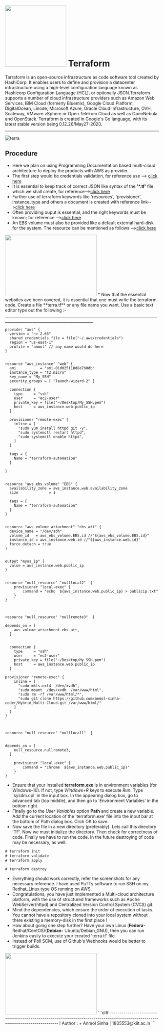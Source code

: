 # <img src="https://www.terraform.io/assets/images/og-image-8b3e4f7d.png" height=200 width=200> Terraform 

Terraform is an open-source infrastructure as code software tool created by HashiCorp. It enables users to define and provision a datacenter infrastructure using a high-level configuration language known as Hashicorp Configuration Language (HCL), or optionally JSON.Terraform supports a number of cloud infrastructure providers such as Amazon Web Services, IBM Cloud (formerly Bluemix), Google Cloud Platform, DigitalOcean, Linode, Microsoft Azure, Oracle Cloud Infrastructure, OVH, Scaleway, VMware vSphere or Open Telekom Cloud as well as OpenNebula and OpenStack. Terraform is created in Google's Go language, with its latest stable version being 0.12.26/May27-2020.
_________________________________________________________________________________________________________________________
![terra](https://www.terraform.io/assets/images/docs/registry-publish-14c12da0.gif)
## Procedure
* Here we plan on using Programming Documentation based multi-cloud architecture to deploy the products with AWS as provider.
* The first step would be credentials validation, for reference use --> [click here](https://www.terraform.io/docs/providers/aws/index.html)
* It is essential to keep track of correct JSON like syntax of the **'*.tf'** file which we shall create, for reference-->[click here](https://www.terraform.io/docs/configuration/syntax.html)
* Further use of terraform keywords like 'resources', 'provisioner', instance_type and others a document is created with reference link-->[click here](https://www.terraform.io/docs/configuration/resources.html)
* Often providing ouput is essential, and the right keywords must be known; for reference -->[click here](https://www.terraform.io/docs/configuration/outputs.html)
* An EBS volume must also be provided like a default external hard-disk for the system. The resource can be mentioned as follows -->[click here](https://www.terraform.io/docs/providers/aws/r/ebs_volume.html)
<img src="https://www.parkmycloud.com/wp-content/uploads/terraform-x-aws-1.png" height=200 width=300>
* Now that the essential websites ave been covered, it is essential that one must write the terraform code. Create a file **terra.tf** or any file name you want. Use a basic text editor type out the following :-
___________________________________________________________________________________________________________________________

	provider "aws" { 
	  version = "~> 2.66"
	  shared_credentials_file = file("~/.aws/credentials")
	  region = "us-east-1"
	  profile = "anmol" // any name would do here
	}


	resource "aws_instance" "web" {
	  ami           = "ami-01d025118d8e760db"
	  instance_type = "t2.micro"
	  key_name = "My_SSH"
	  security_groups = [ "launch-wizard-2" ]

	  connection {
	    type     = "ssh"
	    user     = "ec2-user"
	    private_key = file("~/Desktop/My_SSH.pem")
	    host     = aws_instance.web.public_ip
	  }

	  provisioner "remote-exec" {
	    inline = [
	      "sudo yum install httpd git -y",
	      "sudo systemctl restart httpd",
	      "sudo systemctl enable httpd",
	    ]
	  }

	  tags = {
	    Name = "terraform-automation"
	  }

	}


	resource "aws_ebs_volume" "EBS" {
	  availability_zone = aws_instance.web.availability_zone
	  size              = 1

	  tags = {
	    Name = "terraform-automation"
	  }
	}


	resource "aws_volume_attachment" "ebs_att" {
	  device_name = "/dev/sdh"
	  volume_id   = aws_ebs_volume.EBS.id //"${aws_ebs_volume.EBS.id}"
	  instance_id = aws_instance.web.id //"${aws_instance.web.id}"
	  force_detach = true
	}


	output "myos_ip" {
	  value = aws_instance.web.public_ip
	}


	resource "null_resource" "nulllocal2"  {
		provisioner "local-exec" {
		    command = "echo  ${aws_instance.web.public_ip} > publicip.txt"
		}
	}



	resource "null_resource" "nullremote3"  {

	depends_on = [
	    aws_volume_attachment.ebs_att,
	  ]


	  connection {
	    type     = "ssh"
	    user     = "ec2-user"
	    private_key = file("~/Desktop/My_SSH.pem")
	    host     = aws_instance.web.public_ip
	  }

	provisioner "remote-exec" {
	    inline = [
	      "sudo mkfs.ext4  /dev/xvdh",
	      "sudo mount  /dev/xvdh  /var/www/html",
	      "sudo rm -rf /var/www/html/*",
	      "sudo git clone https://github.com/anmol-sinha-coder/Hybrid_Multi-Cloud.git /var/www/html/"
	    ]
	  }
	}



	resource "null_resource" "nulllocal1"  {


	depends_on = [
	    null_resource.nullremote3,
	  ]

		provisioner "local-exec" {
		    command = "chrome  ${aws_instance.web.public_ip}"
		}
	}
* Ensure that your installed **terraform.exe** is in environment variables (for Windows-10). If not, type *Windows*+*R* keys to execute *Run*. Type 'sysdm.cpl' in the input box. In the appearing dialog box, go to advanced tab (top middle), and then go to 'Environment Variables' in the bottom right.
* Finally go to the *User Variables* option **Path** and create a new variable. Add the current location of the 'terraform.exe' file into the input bar at the bottom of Path dialog box. Click OK to save.
* Now save the file in a new directory (preferably). Lets call this directory 'TF'. Now we must initialize the directory. Then check for correctness of code. Finally we have to run the code. In the future destroying of code may be necessary, as well.
```diff
# terraform init
# terraform validate
# terraform apply

# terraform destroy
```
* Everything should work correctly, refer the screenshots for any necessary reference. I have used PuTTy software to run SSH on my Redhat_Linux type OS running on AWS.
* Congratulations, you have just implemented a Multi-cloud architecture platform, with the use of structured frameworks such as Apche WebServer(httpd) and Centralized Version Control System (CVCS) git.
* Mind the dependencies, which ensure the order of execution of tasks. You cannot have a repository cloned into your local system without there existing a memory-disk in the first place !
* How about going one step further? Have your own Linux (**Fedora-** Redhat/CentOS)(**Debian-** Ubuntu/Debian_GNU), then you can run Jenkins easily to execute your created 'terra.tf' file.
* Instead of Poll SCM, use of Github's Webhooks would be better to trigger builds.
<img src="https://www.edureka.co/blog/wp-content/uploads/2016/11/Jenkins-4.gif" width=300 height=200>
```diff
---------------------------------------------------------------------------------------------------------------------------------
! Author :
+  Anmol Sinha | 1805553@kiit.ac.in
```
